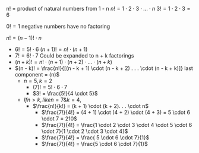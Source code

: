 n! = product of natural numbers from 1 - n
$n! = 1 \cdot 2 \cdot 3 \cdot . . . \cdot n$
$3! = 1 \cdot 2 \cdot 3 = 6$

$0! = 1$
negative numbers have no factoring

$n! = (n-1)! \cdot n$
- $6! = 5! \cdot 6$
$(n + 1)! = n! \cdot (n + 1)$
- $7! = 6! \cdot 7$
Could be expanded to n + k factorings
- $(n + k)! = n! \cdot (n + 1) \cdot (n + 2) \cdot . . . \cdot (n + k)$
- $(n - k)! = \frac{n!}{[(n - k + 1) \cdot (n - k + 2) . . . \cdot (n - k + k)]} last component = (n)$
	- $n = 5, k = 2$
		- $(7)! = 5! \cdot 6 \cdot 7$
		- $3! = \frac{5!}{4 \cdot 5}$
	- $If n > k, like n = 7 \& k = 4,$
		- $\frac{n!}{k!} = (k + 1) \cdot (k + 2). . . \cdot n$
			- $\frac{7!}{4!} = (4 + 1) \cdot (4 + 2) \cdot (4 + 3) = 5 \cdot 6 \cdot 7 = 210$
			- $\frac{7!}{4!} = \frac{1 \cdot 2 \cdot 3 \cdot 4 \cdot 5 \cdot 6 \cdot 7}{1 \cdot 2 \cdot 3 \cdot 4}$
			- $\frac{7!}{4!} = \frac{ 5 \cdot 6 \cdot 7}{1}$
			- $\frac{7!}{4!} = \frac{5 \cdot 6 \cdot 7}{1}$
